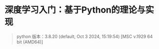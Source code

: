 # 深度学习入门：基于Python的理论与实现
> python 版本：3.8.20 (default, Oct  3 2024, 15:19:54) [MSC v.1929 64 bit (AMD64)]

